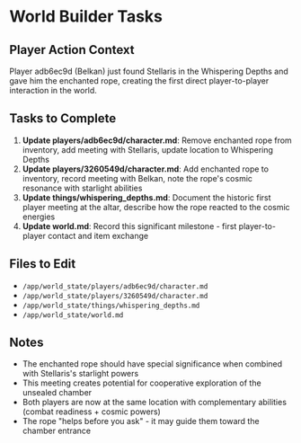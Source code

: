 # World Builder Tasks

## Player Action Context
Player adb6ec9d (Belkan) just found Stellaris in the Whispering Depths and gave him the enchanted rope, creating the first direct player-to-player interaction in the world.

## Tasks to Complete
1. **Update players/adb6ec9d/character.md**: Remove enchanted rope from inventory, add meeting with Stellaris, update location to Whispering Depths
2. **Update players/3260549d/character.md**: Add enchanted rope to inventory, record meeting with Belkan, note the rope's cosmic resonance with starlight abilities
3. **Update things/whispering_depths.md**: Document the historic first player meeting at the altar, describe how the rope reacted to the cosmic energies
4. **Update world.md**: Record this significant milestone - first player-to-player contact and item exchange

## Files to Edit
- `/app/world_state/players/adb6ec9d/character.md`
- `/app/world_state/players/3260549d/character.md`
- `/app/world_state/things/whispering_depths.md`
- `/app/world_state/world.md`

## Notes
- The enchanted rope should have special significance when combined with Stellaris's starlight powers
- This meeting creates potential for cooperative exploration of the unsealed chamber
- Both players are now at the same location with complementary abilities (combat readiness + cosmic powers)
- The rope "helps before you ask" - it may guide them toward the chamber entrance